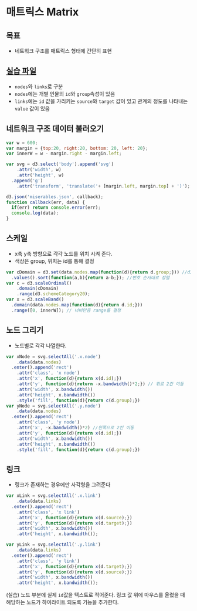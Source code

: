 매트릭스 Matrix
===

목표
---
- 네트워크 구조를 매트릭스 형태에 간단히 표현


[실습 파일](./sample/miserables.json)
---
 - `nodes`와 `links`로 구분
 - `nodes`에는 개별 인물의 `id`와 `group`속성이 있음
 - `links`에는 `id` 값을 가리키는 `source`와 `target` 값이 있고 관계의 정도를 나타내는 `value` 값이 있음

네트워크 구조 데이터 불러오기
---

```javascript
var w = 600;
var margin = {top:20, right:20, bottom: 20, left: 20};
var innerW = w - margin.right - margin.left;

var svg = d3.select('body').append('svg')
    .attr('width', w)
    .attr('height', w)
  .append('g')
    .attr('transform', 'translate('+ [margin.left, margin.top] + ')');

d3.json('miserables.json', callback);
function callback(err, data) {
  if(err) return console.error(err);
  console.log(data);
}
```


스케일
---
- x축 y축 방향으로 각각 노드를 위치 시켜 준다.
- 색상은 group, 위치는 id를 통해 결정

```javascript
var cDomain = d3.set(data.nodes.map(function(d){return d.group;})) //d3.set을 통해 중복이 되지 않도록 d.group 모음
  .values().sort(function(a,b){return a-b;}); //번호 순서대로 정렬
var c = d3.scaleOrdinal()
    .domain(cDomain)
    .range(d3.schemeCategory20);
var x = d3.scaleBand()
  .domain(data.nodes.map(function(d){return d.id;}))
  .range([0, innerW]); // 너비만큼 range를 결정
```

노드 그리기
---

- 노드별로 각각 나열한다. 

```javascript
var xNode = svg.selectAll('.x.node')
    .data(data.nodes)
  .enter().append('rect')
    .attr('class', 'x node')
    .attr('x', function(d){return x(d.id);})
    .attr('y', function(d){return -x.bandwidth()*2;}) // 위로 2칸 이동
    .attr('width', x.bandwidth())
    .attr('height', x.bandwidth())
    .style('fill', function(d){return c(d.group);})
var yNode = svg.selectAll('.y.node')
    .data(data.nodes)
  .enter().append('rect')
    .attr('class', 'y node')
    .attr('x', -x.bandwidth()*2) //왼쪽으로 2칸 이동
    .attr('y', function(d){return x(d.id);})
    .attr('width', x.bandwidth())
    .attr('height', x.bandwidth())
    .style('fill', function(d){return c(d.group);})
```

링크
---

- 링크가 존재하는 경우에만 사각형을 그려준다

```javascript
var xLink = svg.selectAll('.x.link')
    .data(data.links)
  .enter().append('rect')
    .attr('class', 'x link')
    .attr('x', function(d){return x(d.source);})
    .attr('y', function(d){return x(d.target);})
    .attr('width', x.bandwidth())
    .attr('height', x.bandwidth());

var yLink = svg.selectAll('.y.link')
    .data(data.links)
  .enter().append('rect')
    .attr('class', 'y link')
    .attr('x', function(d){return x(d.target);})
    .attr('y', function(d){return x(d.source);})
    .attr('width', x.bandwidth())
    .attr('height', x.bandwidth());
```


(실습) 노드 부분에 실제 `id`값을 텍스트로 적어준다. 링크 값 위에 마우스를 올렸을 때 해당하는 노드가 하이라이트 되도록 기능을 추가한다.
